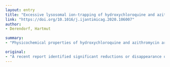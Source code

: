 ```yaml
---
layout: entry
title: "Excessive lysosomal ion-trapping of hydroxychloroquine and azithromycin"
link: "https://doi.org/10.1016/j.ijantimicag.2020.106007"
author:
- Derendorf, Hartmut

summary:
- "Physicochemical properties of hydroxychloroquine and azithromycin are consistent with high affinity for the intracellular lysosomal space. The properties of both drugs predict dramatic accumulation. This is consistent with previously reported experimentally measured cellular and extracellular concentrations. These drugs are among the highest of all drugs currently in use. However, the magnitude of this mechanism of drug accumulation via ion-trapping could be an important factor for the pharmacodynamic effects of this drug combination."

original:
- "A recent report identified significant reductions or disappearance of viral load in COVID-19 patients given a combination of hydroxychloroquine and azithromycin. The present communication discusses some common pharmacokinetic properties of these two drugs that may be linked to a potential underlying mechanism of action for these antiviral effects. The physicochemical properties of both hydroxychloroquine and azithromycin are consistent with particularly high affinity for the intracellular lysosomal space, which has been implicated as a target site for antiviral activity. The properties of both drugs predict dramatic accumulation in lysosomes, with calculated lysosomal drug concentrations that exceed cytosolic and extracellular concentrations by more than 50??000-fold. These predictions are consistent with previously reported experimentally measured cellular and extracellular concentrations of azithromycin. This is also reflected in the very large volumes of distribution of these drugs, which are among the highest of all drugs currently in use. The combination of hydroxychloroquine and azithromycin produces very high local concentrations in lysosomes. The clinical significance of this observation is unclear; however, the magnitude of this mechanism of drug accumulation via ion-trapping in lysosomes could be an important factor for the pharmacodynamic effects of this drug combination."
---
```


